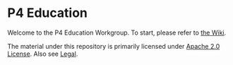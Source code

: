 # P4 Education

Welcome to the P4 Education Workgroup.
To  start, please refer to [the Wiki](https://github.com/p4lang/education/wiki).

The material under this repository is primarily licensed under [Apache 2.0 License](http://www.apache.org/licenses/LICENSE-2.0.html). Also see [Legal](https://p4.org/legal/).
